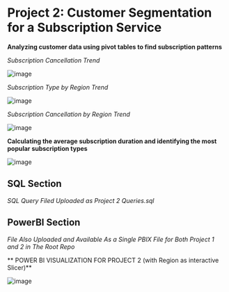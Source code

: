 # Project 2: Customer Segmentation for a Subscription Service

**Analyzing customer data using pivot tables to find subscription patterns**

   *Subscription Cancellation Trend*
    
![image](https://github.com/user-attachments/assets/abdfecda-b7ed-45fc-93b6-181f5cb132ae)


  *Subscription Type by Region Trend*
  
 ![image](https://github.com/user-attachments/assets/20ecb5e6-adc5-4e80-a694-1bbd72c4dc10)


  *Subscription Cancellation by Region Trend*

  ![image](https://github.com/user-attachments/assets/1bd2ff3b-6f2b-4521-9c80-cd27f867016b)



**Calculating the average subscription duration and identifying the most popular
subscription types**

![image](https://github.com/user-attachments/assets/08031122-d66f-428d-a241-d0bee9ebae11)

## SQL Section  
*SQL Query Filed Uploaded as Project 2 Queries.sql*

## PowerBI Section
*File Also Uploaded and Available As a Single PBIX File for Both Project 1 and 2 in The Root Repo*

** POWER BI VISUALIZATION FOR PROJECT 2 (with Region as interactive Slicer)**

![image](https://github.com/user-attachments/assets/a9e0c8cb-9fe5-43d1-b680-34ffdf530883)






